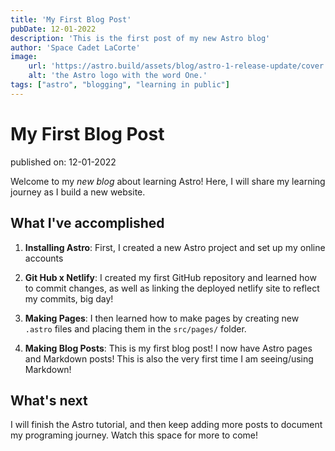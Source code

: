 ```yaml
---
title: 'My First Blog Post'
pubDate: 12-01-2022
description: 'This is the first post of my new Astro blog'
author: 'Space Cadet LaCorte'
image: 
    url: 'https://astro.build/assets/blog/astro-1-release-update/cover.jpeg'
    alt: 'the Astro logo with the word One.'
tags: ["astro", "blogging", "learning in public"]
---
```


# My First Blog Post

published on: 12-01-2022

Welcome to my _new blog_ about learning Astro! Here, I will share my learning journey as I build a new website.

## What I've accomplished
1. **Installing Astro**: First, I created a new Astro project and set up my online accounts

2. **Git Hub x Netlify**: I created my first GitHub repository and learned how to commit changes, as well as linking the deployed netlify site to reflect my commits, big day!

3. **Making Pages**: I then learned how to make pages by creating new `.astro` files and placing them in the `src/pages/` folder. 

4. **Making Blog Posts**: This is my first blog post!  I now have Astro pages and Markdown posts! This is also the very first time I am seeing/using  Markdown!

## What's next

I will finish the Astro tutorial, and then keep adding more posts to document my programing journey.  Watch this space for more to come!
